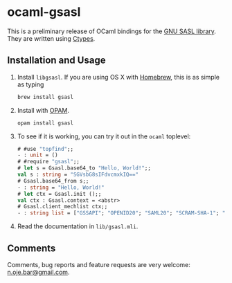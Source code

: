 # ocaml-gsasl

This is a preliminary release of OCaml bindings for the
[GNU SASL library](http://www.gnu.org/software/gsasl/).  They are written using
[Ctypes](https://github.com/ocamllabs/ocaml-ctypes).

## Installation and Usage

1. Install `libgsasl`.  If you are using OS X with [Homebrew](http://brew.sh),
   this is as simple as typing
   ```sh
   brew install gsasl
   ```

2. Install with [OPAM](http://opam.ocaml.org).
   ```sh
   opam install gsasl
   ```

3. To see if it is working, you can try it out in the `ocaml` toplevel:
   ```ocaml
   # #use "topfind";;
   - : unit = ()
   # #require "gsasl";;
   # let s = Gsasl.base64_to "Hello, World!";;
   val s : string = "SGVsbG8sIFdvcmxkIQ=="
   # Gsasl.base64_from s;;
   - : string = "Hello, World!"
   # let ctx = Gsasl.init ();;
   val ctx : Gsasl.context = <abstr>
   # Gsasl.client_mechlist ctx;;
   - : string list = ["GSSAPI"; "OPENID20"; "SAML20"; "SCRAM-SHA-1"; "CRAM-MD5"; "DIGEST-MD5"; "SECURID"; "PLAIN"; "LOGIN"; "EXTERNAL"; "ANONYMOUS"]
    ```

4. Read the documentation in `lib/gsasl.mli`.

## Comments

Comments, bug reports and feature requests are very welcome: n.oje.bar@gmail.com.
